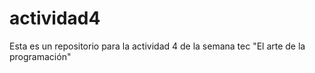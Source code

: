 # actividad4
Esta es un repositorio para la actividad 4 de la semana tec "El arte de la programación"
